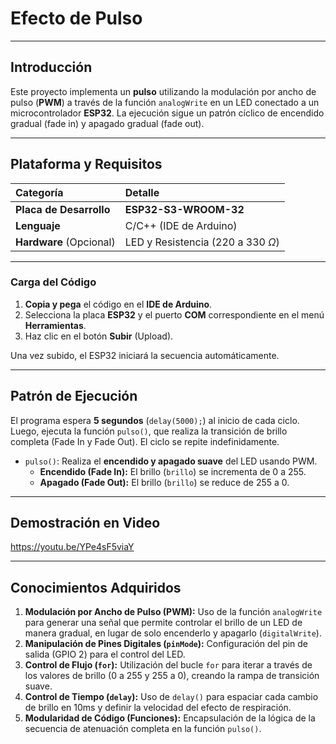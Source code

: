 # Efecto de Pulso

---

## Introducción

Este proyecto implementa un **pulso** utilizando la modulación por ancho de pulso (**PWM**) a través de la función `analogWrite` en un LED conectado a un microcontrolador **ESP32**. La ejecución sigue un patrón cíclico de encendido gradual (fade in) y apagado gradual (fade out).

---

## Plataforma y Requisitos

| Categoría | Detalle |
| :--- | :--- |
| **Placa de Desarrollo** | **ESP32-S3-WROOM-32** |
| **Lenguaje** | C/C++ (IDE de Arduino) |
| **Hardware** (Opcional) | LED y Resistencia (220 a 330 $\Omega$) |

---

### **Carga del Código**

1. **Copia y pega** el código en el **IDE de Arduino**.
2. Selecciona la placa **ESP32** y el puerto **COM** correspondiente en el menú **Herramientas**.
3. Haz clic en el botón **Subir** (Upload).

Una vez subido, el ESP32 iniciará la secuencia automáticamente.

---

## Patrón de Ejecución

El programa espera **5 segundos** (`delay(5000);`) al inicio de cada ciclo.
Luego, ejecuta la función `pulso()`, que realiza la transición de brillo completa (Fade In y Fade Out).
El ciclo se repite indefinidamente.

* `pulso()`: Realiza el **encendido y apagado suave** del LED usando PWM.
    * **Encendido (Fade In):** El brillo (`brillo`) se incrementa de 0 a 255.
    * **Apagado (Fade Out):** El brillo (`brillo`) se reduce de 255 a 0. 

---

## Demostración en Video

https://youtu.be/YPe4sF5viaY

---

## Conocimientos Adquiridos

1. **Modulación por Ancho de Pulso (PWM):** Uso de la función `analogWrite` para generar una señal que permite controlar el brillo de un LED de manera gradual, en lugar de solo encenderlo y apagarlo (`digitalWrite`).
2. **Manipulación de Pines Digitales (`pinMode`):** Configuración del pin de salida (GPIO 2) para el control del LED.
3. **Control de Flujo (`for`):** Utilización del bucle `for` para iterar a través de los valores de brillo (0 a 255 y 255 a 0), creando la rampa de transición suave.
4. **Control de Tiempo (`delay`):** Uso de `delay()` para espaciar cada cambio de brillo en 10ms y definir la velocidad del efecto de respiración.
5. **Modularidad de Código (Funciones):** Encapsulación de la lógica de la secuencia de atenuación completa en la función `pulso()`.